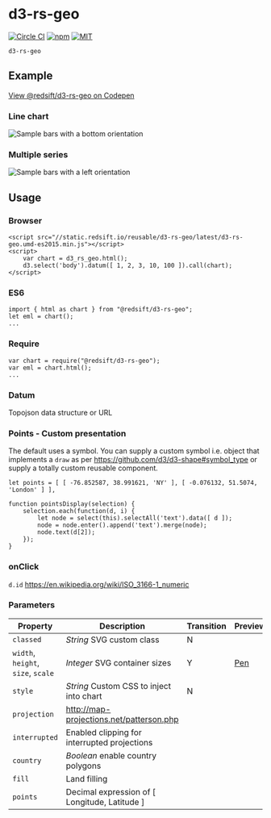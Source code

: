 # d3-rs-geo

[![Circle CI](https://img.shields.io/circleci/project/redsift/d3-rs-geo.svg?style=flat-square)](https://circleci.com/gh/redsift/d3-rs-geo)
[![npm](https://img.shields.io/npm/v/@redsift/d3-rs-geo.svg?style=flat-square)](https://www.npmjs.com/package/@redsift/d3-rs-geo)
[![MIT](https://img.shields.io/badge/license-MIT-blue.svg?style=flat-square)](https://raw.githubusercontent.com/redsift/d3-rs-geo/master/LICENSE)

`d3-rs-geo` 

## Example

[View @redsift/d3-rs-geo on Codepen](http://...)

### Line chart

![Sample bars with a bottom orientation](https://bricks.redsift.io/reusable/d3-rs-geo.svg?_datum=[1,200,3100,1000]&orientation=bottom)

### Multiple series

![Sample bars with a left orientation](https://bricks.redsift.io/reusable/d3-rs-geo.svg?_datum=[[1,2,4],[0,1]])

## Usage

### Browser

    <script src="//static.redsift.io/reusable/d3-rs-geo/latest/d3-rs-geo.umd-es2015.min.js"></script>
    <script>
        var chart = d3_rs_geo.html();
        d3.select('body').datum([ 1, 2, 3, 10, 100 ]).call(chart);
    </script>

### ES6

    import { html as chart } from "@redsift/d3-rs-geo";
    let eml = chart();
    ...

### Require

    var chart = require("@redsift/d3-rs-geo");
    var eml = chart.html();
    ...

### Datum

Topojson data structure or URL

### Points - Custom presentation

The default uses a symbol. You can supply a custom symbol i.e. object that implements a `draw` as per https://github.com/d3/d3-shape#symbol_type or supply a totally custom reusable component.

    let points = [ [ -76.852587, 38.991621, 'NY' ], [ -0.076132, 51.5074, 'London' ] ],
    
    function pointsDisplay(selection) {
        selection.each(function(d, i) {
            let node = select(this).selectAll('text').data([ d ]);
            node = node.enter().append('text').merge(node);
            node.text(d[2]);
        });
    }

### onClick

`d.id` https://en.wikipedia.org/wiki/ISO_3166-1_numeric


### Parameters

Property|Description|Transition|Preview
----|-----------|----------|-------
`classed`|*String* SVG custom class|N
`width`, `height`, `size`, `scale`|*Integer* SVG container sizes|Y|[Pen](...)
`style`|*String* Custom CSS to inject into chart|N
`projection`| http://map-projections.net/patterson.php
`interrupted`| Enabled clipping for interrupted projections
`country`|*Boolean* enable country polygons
`fill`| Land filling
`points`| Decimal expression of [ Longitude, Latitude ]
